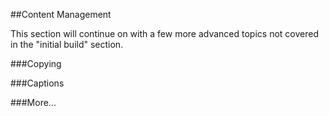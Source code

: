 ##Content Management

This section will continue on with a few more advanced topics not covered in the "initial build" section.

###Copying

###Captions

###More...









